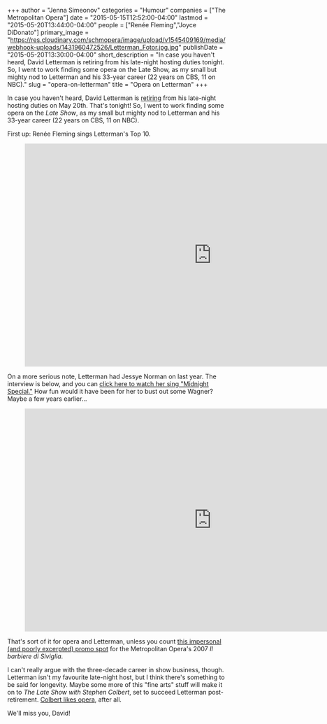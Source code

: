 +++
author = "Jenna Simeonov"
categories = "Humour"
companies = ["The Metropolitan Opera"]
date = "2015-05-15T12:52:00-04:00"
lastmod = "2015-05-20T13:44:00-04:00"
people = ["Renée Fleming","Joyce DiDonato"]
primary_image = "https://res.cloudinary.com/schmopera/image/upload/v1545409169/media/webhook-uploads/1431960472526/Letterman_Fotor.jpg.jpg"
publishDate = "2015-05-20T13:30:00-04:00"
short_description = "In case you haven&#039;t heard, David Letterman is retiring from his late-night hosting duties tonight. So, I went to work finding some opera on the Late Show, as my small but mighty nod to Letterman and his 33-year career (22 years on CBS, 11 on NBC)."
slug = "opera-on-letterman"
title = "Opera on Letterman"
+++

In case you haven't heard, David Letterman is [retiring](http://www.rollingstone.com/movies/news/david-letterman-retiring-in-2015-20140403) from his late-night hosting duties on May 20th. That's tonight! So, I went to work finding some opera on the *Late Show*, as my small but mighty nod to Letterman and his 33-year career (22 years on CBS, 11 on NBC).

First up: Renée Fleming sings Letterman's Top 10. 

<figure data-type="video">
<iframe width="854" height="510" src="https://www.youtube.com/embed/CSSXzN2-vWY" frameborder="0" allowfullscreen></iframe>
</figure>

On a more serious note, Letterman had Jessye Norman on last year. The interview is below, and you can [click here to watch her sing "Midnight Special."](https://www.youtube.com/watch?v=D7rkTYFN6h8&spfreload=1) How fun would it have been for her to bust out some Wagner? Maybe a few years earlier...

<figure data-type="video">
<iframe width="854" height="510" src="https://www.youtube.com/embed/ea9KNQVArMs" frameborder="0" allowfullscreen></iframe>
</figure>

That's sort of it for opera and Letterman, unless you count [this impersonal (and poorly excerpted) promo spot](https://www.youtube.com/watch?v=TeTUKffXtjc) for the Metropolitan Opera's 2007 *Il barbiere di Siviglia*.

I can't really argue with the three-decade career in show business, though. Letterman isn't my favourite late-night host, but I think there's something to be said for longevity. Maybe some more of this "fine arts" stuff will make it on to *The Late Show with Stephen Colbert*, set to succeed Letterman post-retirement. [Colbert likes opera](http://www.ovguide.com/tv_episode/the-colbert-report-season-4-episode-61-nathan-gunn-365962), after all.

We'll miss you, David!
